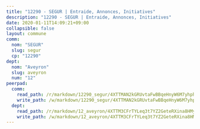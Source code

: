 ```yaml
---
title: "12290 - SEGUR | Entraide, Annonces, Initiatives"
description: "12290 - SEGUR | Entraide, Annonces, Initiatives"
date: 2020-01-11T14:09:21+09:00
collapsible: false
layout: commune
comm:
  nom: "SEGUR"
  slug: segur
  cp: "12290"
dept:
  nom: "Aveyron"
  slug: aveyron
  num: "12"
peerpad:
  comm:
    read_path: /r/markdown/12290_segur/4XTTMAN2kGRUvtaFwBBqeHnyW6M7yhphcWQXGL9QaLSKajoa3
    write_path: /w/markdown/12290_segur/4XTTMAN2kGRUvtaFwBBqeHnyW6M7yhphcWQXGL9QaLSKajoa3-K3TgUWLF5naPgtMKMSTD5TAfWkPbFyKkTnxHj6qm8T9KReNtw2NJc3wzZb283xM1wmdSTHU8ZWkov5zD9z2sWNwmjDeeK5EpTm6axXUwGhJfyMhu4RnnPS9FLsf83Bv6LgwNvrqy
  dept:
    read_path: /r/markdown/12_aveyron/4XTTM3CFrTYLeq3t7YZ2GeteRXina8HMy585xLdATaEm28gJq
    write_path: /w/markdown/12_aveyron/4XTTM3CFrTYLeq3t7YZ2GeteRXina8HMy585xLdATaEm28gJq-K3TgUfu3tdsvnJNzfCjLcQBm4uQ83gag77qnaAo9pjUvbpQyfAVAxJdyULKffeJFVcGHHVraYZNVQhiGBeBUKBFLy2Vr8dapgU6tQCmoJQ6dgnoqRGmK9bSxqhW9VArfxRuTPcgV
---
```


